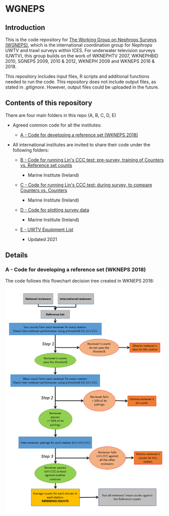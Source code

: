 # WGNEPS

## Introduction

This is the code repository for [The Working Group on Nephrops Surveys (WGNEPS)](https://www.ices.dk/community/groups/Pages/WGNEPS.aspx), which is the international coordination group for _Nephrops_ UWTV and trawl surveys within ICES. For underwater television surveys (UWTV), this group builds on the work of WKNEPHTV 2007, WKNEPHBID 2010, SGNEPS 2009, 2010 & 2012, WKNEPH 2009 and WKNEPS 2016 & 2018.

This repository includes input files, R scripts and additional functions needed to run the code.
This repository does not include output files, as stated in _.gitignore_. However, output files could be uploaded in the future.

## Contents of this repository

There are four main folders in this repo (A, B, C, D, E)

* Agreed common code for all the institutes:

  * [A - Code for developing a reference set (WKNEPS 2018)](https://github.com/ices-eg/wg_WGNEPS/tree/master/A_Developing_a_reference_set)

* All international institutes are invited to share their code under the following folders:

  * [B - Code for running Lin's CCC test: pre-survey, training of Counters vs. Reference set counts](https://github.com/ices-eg/wg_WGNEPS/tree/master/B_Lins_training_pre_survey)
    * Marine Institute (Ireland)

  * [C - Code for running Lin's CCC test: during survey, to compare Counters vs. Counters](https://github.com/ices-eg/wg_WGNEPS/tree/master/C_Lins_during_survey)
    * Marine Institute (Ireland)
    
  * [D - Code for plotting survey data](https://github.com/ices-eg/wg_WGNEPS/tree/master/D_Survey_plots)
    * Marine Institute (Ireland)

  * [E - UWTV Equipment List](https://github.com/ices-eg/wg_WGNEPS/tree/master/E_UWTV_Equipment_List)
    * Updated 2021

## Details

### A - Code for developing a reference set (WKNEPS 2018)
The code follows this flowchart decision tree created in WKNEPS 2018:

<img src="A_Developing_a_reference_set/repo_images/0A_Reference_set_Flow_chart_decision_tree.png" width="500">
